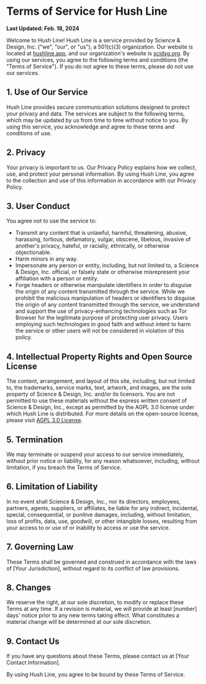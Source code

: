 # Terms of Service for Hush Line

**Last Updated: Feb. 18, 2024**

Welcome to Hush Line! Hush Line is a service provided by Science & Design, Inc. ("we", "our", or "us"), a 501(c)(3) organization. Our website is located at [hushline.app](https://hushline.app), and our organization's website is [scidsg.org](https://scidsg.org). By using our services, you agree to the following terms and conditions (the "Terms of Service"). If you do not agree to these terms, please do not use our services.

## 1. Use of Our Service

Hush Line provides secure communication solutions designed to protect your privacy and data. The services are subject to the following terms, which may be updated by us from time to time without notice to you. By using this service, you acknowledge and agree to these terms and conditions of use.

## 2. Privacy

Your privacy is important to us. Our Privacy Policy explains how we collect, use, and protect your personal information. By using Hush Line, you agree to the collection and use of this information in accordance with our Privacy Policy.

## 3. User Conduct

You agree not to use the service to:
- Transmit any content that is unlawful, harmful, threatening, abusive, harassing, tortious, defamatory, vulgar, obscene, libelous, invasive of another's privacy, hateful, or racially, ethnically, or otherwise objectionable.
- Harm minors in any way.
- Impersonate any person or entity, including, but not limited to, a Science & Design, Inc. official, or falsely state or otherwise misrepresent your affiliation with a person or entity.
- Forge headers or otherwise manipulate identifiers in order to disguise the origin of any content transmitted through the service. While we prohibit the malicious manipulation of headers or identifiers to disguise the origin of any content transmitted through the service, we understand and support the use of privacy-enhancing technologies such as Tor Browser for the legitimate purpose of protecting user privacy. Users employing such technologies in good faith and without intent to harm the service or other users will not be considered in violation of this policy.

## 4. Intellectual Property Rights and Open Source License

The content, arrangement, and layout of this site, including, but not limited to, the trademarks, service marks, text, artwork, and images, are the sole property of Science & Design, Inc. and/or its licensors. You are not permitted to use these materials without the express written consent of Science & Design, Inc., except as permitted by the AGPL 3.0 license under which Hush Line is distributed. For more details on the open-source license, please visit [AGPL 3.0 License](https://www.gnu.org/licenses/agpl-3.0.html).

## 5. Termination

We may terminate or suspend your access to our service immediately, without prior notice or liability, for any reason whatsoever, including, without limitation, if you breach the Terms of Service.

## 6. Limitation of Liability

In no event shall Science & Design, Inc., nor its directors, employees, partners, agents, suppliers, or affiliates, be liable for any indirect, incidental, special, consequential, or punitive damages, including, without limitation, loss of profits, data, use, goodwill, or other intangible losses, resulting from your access to or use of or inability to access or use the service.

## 7. Governing Law

These Terms shall be governed and construed in accordance with the laws of [Your Jurisdiction], without regard to its conflict of law provisions.

## 8. Changes

We reserve the right, at our sole discretion, to modify or replace these Terms at any time. If a revision is material, we will provide at least [number] days' notice prior to any new terms taking effect. What constitutes a material change will be determined at our sole discretion.

## 9. Contact Us

If you have any questions about these Terms, please contact us at [Your Contact Information].

By using Hush Line, you agree to be bound by these Terms of Service.

